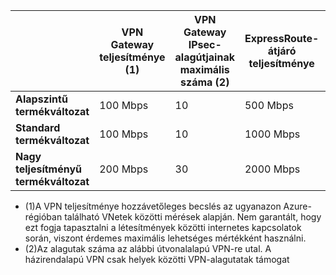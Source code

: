 |    | **VPN Gateway teljesítménye (1)** | **VPN Gateway IPsec-alagútjainak maximális száma (2)** | **ExpressRoute-átjáró teljesítménye** | **VPN Gateway és ExpressRoute párhuzamos használata**|
|--- |----------------------------|-----------------------------------|-------------------------------------|-----------------------------------------|
| **Alapszintű termékváltozat**              |  100 Mbps | 10                         |  500 Mbps                           | Nem   |
| **Standard termékváltozat**           |  100 Mbps | 10                         | 1000 Mbps                           | Igen  |
| **Nagy teljesítményű termékváltozat**   | 200 Mbps  | 30                         | 2000 Mbps                           | Igen  |

- (1)A VPN teljesítménye hozzávetőleges becslés az ugyanazon Azure-régióban található VNetek közötti mérések alapján. Nem garantált, hogy ezt fogja tapasztalni a létesítmények közötti internetes kapcsolatok során, viszont érdemes maximális lehetséges mértékként használni.
- (2)Az alagutak száma az alábbi útvonalalapú VPN-re utal. A házirendalapú VPN csak helyek közötti VPN-alagutatak támogat


<!--HONumber=Jun16_HO2-->


